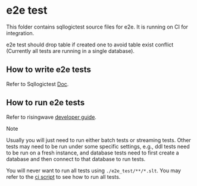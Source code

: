 # e2e test

This folder contains sqllogictest source files for e2e. It is running on CI for integration.

e2e test should drop table if created one to avoid table exist conflict (Currently all tests are running in a single database).

## How to write e2e tests

Refer to Sqllogictest [Doc](https://www.sqlite.org/sqllogictest/doc/trunk/about.wiki).

## How to run e2e tests

Refer to risingwave [developer guide](../docs/developer-guide.md#end-to-end-tests).

> [!NOTE]
>
> Usually you will just need to run either batch tests or streaming tests. Other tests may need to be run under some specific settings, e.g., ddl tests need to be run on a fresh instance, and database tests need to first create a database and then connect to that database to run tests.
>
> You will never want to run all tests using `./e2e_test/**/*.slt`. You may refer to the [ci script](../ci/scripts/run-e2e-test.sh) to see how to run all tests.
